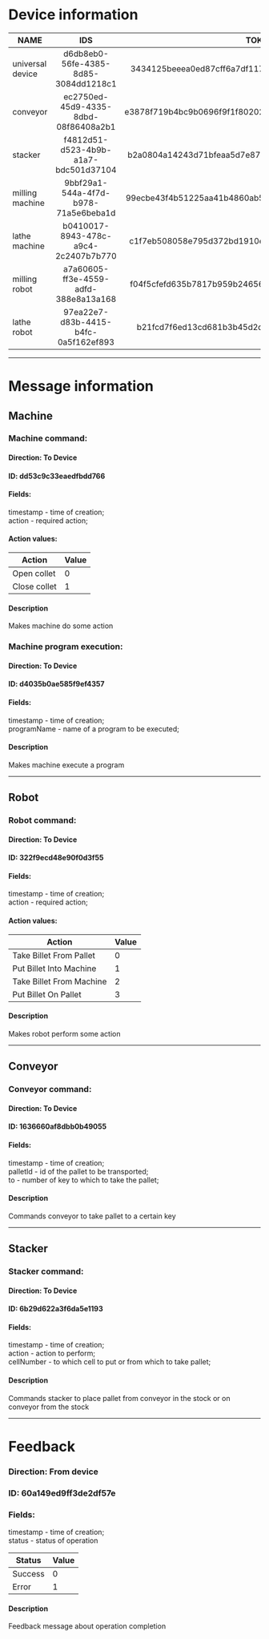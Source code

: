 # Device information

| NAME             | IDS                                  | TOKENS                           |
| ---------------- |:------------------------------------:| --------------------------------:|
| universal device | d6db8eb0-56fe-4385-8d85-3084dd1218c1 | 3434125beeea0ed87cff6a7df1170c4 |
| conveyor         | ec2750ed-45d9-4335-8dbd-08f86408a2b1 | e3878f719b4bc9b0696f9f1f80202eb8 |
| stacker          | f4812d51-d523-4b9b-a1a7-bdc501d37104 | b2a0804a14243d71bfeaa5d7e87197f  |
| milling machine  | 9bbf29a1-544a-4f7d-b978-71a5e6beba1d | 99ecbe43f4b51225aa41b4860ab51bb  |
| lathe machine    | b0410017-8943-478c-a9c4-2c2407b7b770 | c1f7eb508058e795d372bd1910e1e1   |
| milling robot    | a7a60605-ff3e-4559-adfd-388e8a13a168 | f04f5cfefd635b7817b959b2465668b  |
| lathe robot      | 97ea22e7-d83b-4415-b4fc-0a5f162ef893 | b21fcd7f6ed13cd681b3b45d2d55ff   |
--------------------------------------------------------
# Message information
## Machine

### Machine command:
#### Direction: To Device
#### ID: dd53c9c33eaedfbdd766
#### Fields:
timestamp - time of creation;<br>
action - required action;
#### Action values:
| Action         | Value |
|----------------|-------|
|Open collet     |0      |
|Close collet    |1      |
#### Description
Makes machine do some action

### Machine program execution:
#### Direction: To Device
#### ID: d4035b0ae585f9ef4357
#### Fields:
timestamp - time of creation;<br>
programName - name of a program to be executed;
#### Description
Makes machine execute a program

----------------------------------------------------
## Robot

### Robot command:
#### Direction: To Device
#### ID: 322f9ecd48e90f0d3f55
#### Fields:
timestamp - time of creation;<br>
action - required action;
#### Action values:
| Action                       | Value |
|------------------------------|-------|
|Take Billet From Pallet       |0      |
|Put Billet Into Machine       |1      |
|Take Billet From Machine      |2      |
|Put Billet On Pallet          |3      |

#### Description
Makes robot perform some action

---------------------------------------------------
## Conveyor

### Conveyor command:
#### Direction: To Device
#### ID: 1636660af8dbb0b49055
#### Fields:
timestamp - time of creation;<br>
palletId - id of the pallet to be transported;<br>
to - number of key to which to take the pallet;

#### Description
Commands conveyor to take pallet to a certain key

---------------------------------------------------
## Stacker

### Stacker command:
#### Direction: To Device
#### ID: 6b29d622a3f6da5e1193
#### Fields:
timestamp - time of creation;<br>
action - action to perform;<br>
cellNumber - to which cell to put or from which to take pallet;

#### Description
Commands stacker to place pallet from conveyor in the stock or on conveyor from the stock

---------------------------------------------------
# Feedback
### Direction: From device
### ID: 60a149ed9ff3de2df57e
### Fields:
timestamp - time of creation;<br>
status - status of operation

| Status         | Value |
|----------------|-------|
|Success         |0      |
|Error           |1      |

#### Description
Feedback message about operation completion
